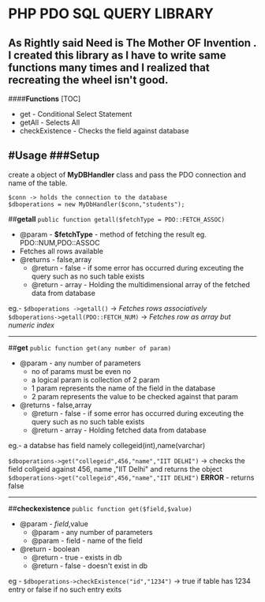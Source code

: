 PHP PDO SQL QUERY LIBRARY
========================

As Rightly said **Need is The Mother OF Invention** . I created this library as I have to write same functions many times and I realized that  recreating the wheel isn't good. 
----------



####**Functions**
[TOC]
* get - Conditional Select Statement
* getAll - Selects All
* checkExistence - Checks the field against database

#**Usage**
###Setup
---------
create a object of **MyDBHandler** class and pass the PDO connection and name of the table.


	$conn -> holds the connection to the database 
	$dboperations = new MyDbHandler($conn,"students");
        
##**getall**
``public function getall($fetchType = PDO::FETCH_ASSOC)``

* @param - **$fetchType** - method of fetching the result eg. PDO::NUM,PDO::ASSOC
* Fetches all rows available
* @returns - false,array
     * @return - false - if some error has occurred during exceuting the query such as no such table exists
     * @return - array - Holding the multidimensional array of the fetched data from database

 eg.-
 ``$dboperations ->getall()`` ->  _Fetches rows associatively_
``$dboperations->getall(PDO::FETCH_NUM)`` -> _Fetches row as array but numeric index_

------------
##**get**
``public function get(any number of param)``


* @param - any number of parameters 
	* no of params must be even no
	* a logical param is collection of 2 param 
	* 1 param represents the name of the field in the database
	* 2 param represents the value to be checked against that param
* @returns - false,array
     * @return - false - if some error has occurred during exceuting the query 		such as no such table exists
     * @return - array - Holding fetched data from database

eg.- 
a databse has field namely collegeid(int),name(varchar)

``$dboperations->get("collegeid",456,"name","IIT DELHI")`` -> checks the field  collgeid against 456, name ,"IIT Delhi" and returns the object
``$dboperations->get("collegeid",456,"name","IIT DELHI")`` **ERROR** - returns false 

--------------
##**checkexistence**
``public function get($field,$value)``
* @param - $field,$value 
	 * @param - any number of parameters 
     * @param - field - name of the field
* @return - boolean
     * @return - true - exists in db
     * @return - false - doesn't exist in db

eg - 
`$dboperations->checkExistence("id","1234")` -> true if table has 1234 entry or false if no such entry exits

